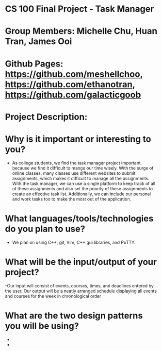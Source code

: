 # CS 100 Final Project - Task Manager
# Group Members: Michelle Chu, Huan Tran, James Ooi
# Github Pages: https://github.com/meshellchoo, https://github.com/ethanotran, https://github.com/galacticgoob
# Project Description: 
# Why is it important or interesting to you?
  - As college students, we find the task manager project important because we find it difficult to mange our time wisely. With the surge of online classes, many classes use different websites to submit assignments, which makes it difficult to manage all the assignments. With the task manager, we can use a single platform to keep track of all of these assignments and also set the priority of these assignments to create an effective task list. Additionally, we can include our personal and work tasks too to make the most out of the application.
# What languages/tools/technologies do you plan to use?
  - We plan on using C++, git, Vim, C++ gui libraries, and PuTTY. 
# What will be the input/output of your project?
  -Our input will consist of events, courses, times, and deadlines entered by the user.
Our output will be a neatly arranged schedule displaying all events and courses for the week in chronological order
# What are the two design patterns you will be using? 
  - 

  -
